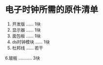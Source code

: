 # 电子时钟所需的原件清单
1. 开发版   ......     1块  
2. 显示器     ......    1块  
3. 面包板      ......   1块  
4. ds时钟模块    ...... 1块  
5. 杜邦线       ......  若干  

6.玻板 ...........  3块 